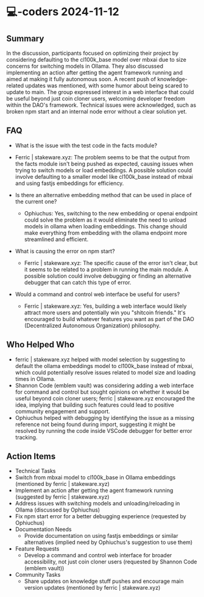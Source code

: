 # 💻-coders 2024-11-12

## Summary

In the discussion, participants focused on optimizing their project by considering defaulting to the cl100k_base model over mbxai due to size concerns for switching models in Ollama. They also discussed implementing an action after getting the agent framework running and aimed at making it fully autonomous soon. A recent push of knowledge-related updates was mentioned, with some humor about being scared to update to main. The group expressed interest in a web interface that could be useful beyond just coin cloner users, welcoming developer freedom within the DAO's framework. Technical issues were acknowledged, such as broken npm start and an internal node error without a clear solution yet.

## FAQ

- What is the issue with the test code in the facts module?
- Ferric | stakeware.xyz: The problem seems to be that the output from the facts module isn't being pushed as expected, causing issues when trying to switch models or load embeddings. A possible solution could involve defaulting to a smaller model like cl100k_base instead of mbxai and using fastjs embeddings for efficiency.

- Is there an alternative embedding method that can be used in place of the current one?

    - Ophiuchus: Yes, switching to the new embedding or openai endpoint could solve the problem as it would eliminate the need to unload models in ollama when loading embeddings. This change should make everything from embedding with the ollama endpoint more streamlined and efficient.

- What is causing the error on npm start?

    - Ferric | stakeware.xyz: The specific cause of the error isn't clear, but it seems to be related to a problem in running the main module. A possible solution could involve debugging or finding an alternative debugger that can catch this type of error.

- Would a command and control web interface be useful for users?
    - Ferric | stakeware.xyz: Yes, building a web interface would likely attract more users and potentially win you "shitcoin friends." It's encouraged to build whatever features you want as part of the DAO (Decentralized Autonomous Organization) philosophy.

## Who Helped Who

- ferric | stakeware.xyz helped with model selection by suggesting to default the ollama embeddings model to cl100k_base instead of mbxai, which could potentially resolve issues related to model size and loading times in Ollama.
- Shannon Code (emblem vault) was considering adding a web interface for command and control but sought opinions on whether it would be useful beyond coin cloner users; ferric | stakeware.xyz encouraged the idea, implying that building such features could lead to positive community engagement and support.
- Ophiuchus helped with debugging by identifying the issue as a missing reference not being found during import, suggesting it might be resolved by running the code inside VSCode debugger for better error tracking.

## Action Items

- Technical Tasks
- Switch from mbxai model to cl100k_base in Ollama embeddings (mentioned by ferric | stakeware.xyz)
- Implement an action after getting the agent framework running (suggested by ferric | stakeware.xyz)
- Address issues with switching models and unloading/reloading in Ollama (discussed by Ophiuchus)
- Fix npm start error for a better debugging experience (requested by Ophiuchus)
- Documentation Needs
    - Provide documentation on using fastjs embeddings or similar alternatives (implied need by Ophiuchus's suggestion to use them)
- Feature Requests
    - Develop a command and control web interface for broader accessibility, not just coin cloner users (requested by Shannon Code (emblem vault))
- Community Tasks
    - Share updates on knowledge stuff pushes and encourage main version updates (mentioned by ferric | stakeware.xyz)

